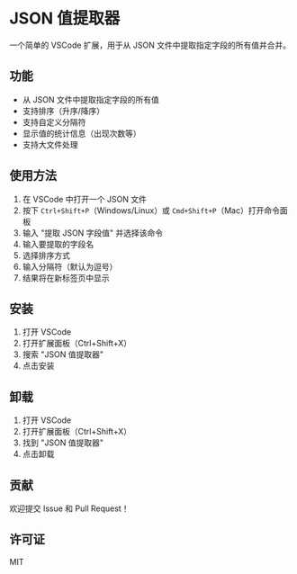 # JSON 值提取器

一个简单的 VSCode 扩展，用于从 JSON 文件中提取指定字段的所有值并合并。

## 功能

- 从 JSON 文件中提取指定字段的所有值
- 支持排序（升序/降序）
- 支持自定义分隔符
- 显示值的统计信息（出现次数等）
- 支持大文件处理

## 使用方法

1. 在 VSCode 中打开一个 JSON 文件
2. 按下 `Ctrl+Shift+P`（Windows/Linux）或 `Cmd+Shift+P`（Mac）打开命令面板
3. 输入 "提取 JSON 字段值" 并选择该命令
4. 输入要提取的字段名
5. 选择排序方式
6. 输入分隔符（默认为逗号）
7. 结果将在新标签页中显示

## 安装

1. 打开 VSCode
2. 打开扩展面板（Ctrl+Shift+X）
3. 搜索 "JSON 值提取器"
4. 点击安装

## 卸载

1. 打开 VSCode
2. 打开扩展面板（Ctrl+Shift+X）
3. 找到 "JSON 值提取器"
4. 点击卸载

## 贡献

欢迎提交 Issue 和 Pull Request！

## 许可证

MIT